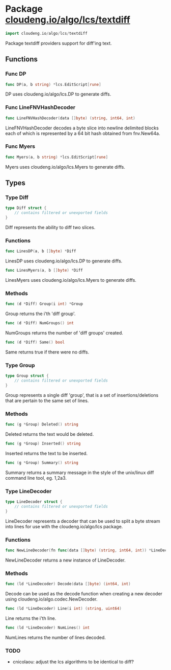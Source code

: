 # Package [cloudeng.io/algo/lcs/textdiff](https://pkg.go.dev/cloudeng.io/algo/lcs/textdiff?tab=doc)

```go
import cloudeng.io/algo/lcs/textdiff
```

Package textdiff providers support for diff'ing text.

## Functions
### Func DP
```go
func DP(a, b string) *lcs.EditScript[rune]
```
DP uses cloudeng.io/algo/lcs.DP to generate diffs.

### Func LineFNVHashDecoder
```go
func LineFNVHashDecoder(data []byte) (string, int64, int)
```
LineFNVHashDecoder decodes a byte slice into newline delimited blocks each
of which is represented by a 64 bit hash obtained from fnv.New64a.

### Func Myers
```go
func Myers(a, b string) *lcs.EditScript[rune]
```
Myers uses cloudeng.io/algo/lcs.Myers to generate diffs.



## Types
### Type Diff
```go
type Diff struct {
	// contains filtered or unexported fields
}
```
Diff represents the ability to diff two slices.

### Functions

```go
func LinesDP(a, b []byte) *Diff
```
LinesDP uses cloudeng.io/algo/lcs.DP to generate diffs.


```go
func LinesMyers(a, b []byte) *Diff
```
LinesMyers uses cloudeng.io/algo/lcs.Myers to generate diffs.



### Methods

```go
func (d *Diff) Group(i int) *Group
```
Group returns the i'th 'diff group'.


```go
func (d *Diff) NumGroups() int
```
NumGroups returns the number of 'diff groups' created.


```go
func (d *Diff) Same() bool
```
Same returns true if there were no diffs.




### Type Group
```go
type Group struct {
	// contains filtered or unexported fields
}
```
Group represents a single diff 'group', that is a set of
insertions/deletions that are pertain to the same set of lines.

### Methods

```go
func (g *Group) Deleted() string
```
Deleted returns the text would be deleted.


```go
func (g *Group) Inserted() string
```
Inserted returns the text to be inserted.


```go
func (g *Group) Summary() string
```
Summary returns a summary message in the style of the unix/linux diff
command line tool, eg. 1,2a3.




### Type LineDecoder
```go
type LineDecoder struct {
	// contains filtered or unexported fields
}
```
LineDecoder represents a decoder that can be used to split a byte stream
into lines for use with the cloudeng.io/algo/lcs package.

### Functions

```go
func NewLineDecoder(fn func(data []byte) (string, int64, int)) *LineDecoder
```
NewLineDecoder returns a new instance of LineDecoder.



### Methods

```go
func (ld *LineDecoder) Decode(data []byte) (int64, int)
```
Decode can be used as the decode function when creating a new decoder using
cloudeng.io/algo.codec.NewDecoder.


```go
func (ld *LineDecoder) Line(i int) (string, uint64)
```
Line returns the i'th line.


```go
func (ld *LineDecoder) NumLines() int
```
NumLines returns the number of lines decoded.







### TODO
- cnicolaou: adjust the lcs algorithms to be identical to diff?




